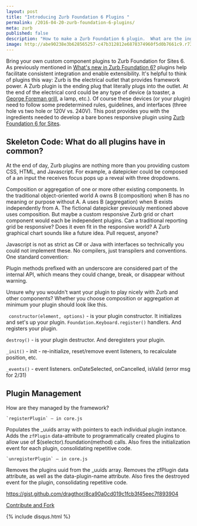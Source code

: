 ```yaml
---
layout: post
title: "Introducing Zurb Foundation 6 Plugins "
permalink: /2016-04-20-zurb-foundation-6-plugins/
meta: zurb
published: false
description: "How to make a Zurb Foundation 6 plugin.  What are the ingredients?"
image: http://abe90238e3b628565257-c47b312812e6878374960f5d0b7661c9.r73.cf1.rackcdn.com/zurb-plugin.jpg
---
```

Bring your own custom component plugins to Zurb Foundation for Sites 6.  As previously mentioned in [What's new in Zurb Foundation 6?](/zurb-foundation-6-whats-new/) plugins help facilitate consistent integration and enable extensibility.  It's helpful to think of plugins this way: Zurb is the electrical outlet that provides framework power.  A Zurb plugin is the ending plug that literally plugs into the outlet.  At the end of the electrical cord could be any type of device (a toaster, a [George Foreman grill](http://amzn.to/1SOK0bY), a lamp, etc.).  Of course these devices (or your plugin) need to follow some predetermined rules, guidelines, and interfaces (three hole vs two hole or 120V vs. 240V).  This post provides you with the ingredients needed to develop a bare bones responsive plugin using [Zurb Foundation 6 for Sites](http://foundation.zurb.com/sites/docs/). 

## Skeleton Code: What do all plugins have in common? 

At the end of day, Zurb plugins are nothing more than you providing custom CSS, HTML, and Javascript.  For example, a datepicker could be composed of a  an input the receives focus pops up a reveal with three dropdowns. 

Composition or aggregation of one or more other existing components.  In the traditional object-oriented world A owns B (composition) when B has no meaning or purpose without A.  A uses B (aggregation) when B exists independently from A.  The fictional datepicker previously mentioned above uses composition.  But maybe a custom responsive Zurb grid or chart component would each be independent plugins.  Can a traditional reporting grid be responsive?   Does it even fit in the responsive world?  A Zurb graphical chart sounds like a future idea. Pull request, anyone? 

Javascript is not as strict as C# or Java with interfaces so technically you could not implement these. No compilers, just transpilers and conventions.  One standard convention:  

Plugin methods prefixed with an underscore are considered part of the internal API, which means they could change, break, or disappear without warning. 

Unsure why you wouldn't want your plugin to play nicely with Zurb and other components?  Whether you choose composition or aggregation at minimum your plugin should look like this.  

` constructor(element, options)` - is your plugin constructor.  It initializes and set's up your plugin.  `Foundation.Keyboard.register()` handlers.  And registers your plugin. 

`destroy()` - is your plugin destructor.  And deregisters your plugin. 

`_init()` -  init - re-initialize, reset/remove event listeners, to recalculate position, etc.   

`_events()` - event listeners. onDateSelected, onCancelled, isValid (error msg for 2/31) 

## Plugin Management 

How are they managed by the framework? 

    `registerPlugin` – in core.js 

Populates the _uuids array with pointers to each individual plugin instance. 
Adds the `zfPlugin` data-attribute to programmatically created plugins to allow use of $(selector).foundation(method) calls. 
Also fires the initialization event for each plugin, consolidating repetitive code. 

    `unregisterPlugin` – in core.js 

Removes the plugins uuid from the _uuids array. 
Removes the zfPlugin data attribute, as well as the data-plugin-name attribute. 
Also fires the destroyed event for the plugin, consolidating repetitive code. 

https://gist.github.com/dragthor/8ca90a0cd019c1fcb3f45eec7f893904 

<script src="https://gist.github.com/dragthor/8ca90a0cd019c1fcb3f45eec7f893904.js"></script> 


<span class="fi-page-edit size-21"></span> <a href="{{ site.post_source_root }}2016-04-20-zurb-foundation-6-plugins.markdown" target="_blank">Contribute and Fork</a>

{% include disqus.html %}
